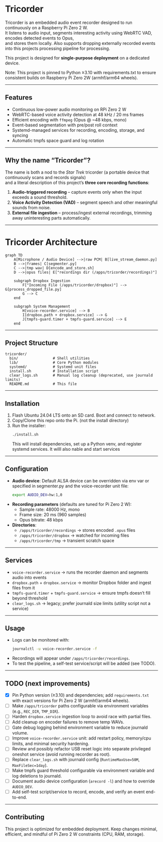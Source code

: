 # Tricorder

Tricorder is an embedded audio event recorder designed to run continuously on a Raspberry Pi Zero 2 W.  
It listens to audio input, segments interesting activity using WebRTC VAD, encodes detected events to Opus,  
and stores them locally. Also supports dropping externally recorded events into this projects processing pipeline
for processing. 

This project is designed for **single-purpose deployment** on a dedicated device.

Note: This project is pinned to Python ≥3.10 with requirements.txt to ensure consistent builds on Raspberry Pi Zero 2W 
(armhf/arm64 wheels).

---

## Features

- Continuous low-power audio monitoring on RPi Zero 2 W
- WebRTC-based voice activity detection at 48 kHz / 20 ms frames
- Efficient encoding with `ffmpeg` (Opus @ ~48 kbps, mono)
- Event-based segmentation with pre/post roll context
- Systemd-managed services for recording, encoding, storage, and syncing
- Automatic tmpfs space guard and log rotation

---

## Why the name “Tricorder”?

The name is both a nod to the *Star Trek* tricorder (a portable device that continuously scans and records signals)  
and a literal description of this project’s **three core recording functions**:

1. **Audio-triggered recording** – capture events only when the input exceeds a sound threshold.  
2. **Voice Activity Detection (VAD)** – segment speech and other meaningful sounds from noise.  
3. **External file ingestion** – process/ingest external recordings, trimming away uninteresting parts automatically.

---

# Tricorder Architecture

```mermaid
graph TD
    A[Microphone / Audio Device] -->|raw PCM| B[live_stream_daemon.py]
    B -->|frames| C[segmenter.py]
    C -->|tmp wav| D[encode_and_store.sh]
    D -->|opus files| E["recordings dir (/apps/tricorder/recordings)"]

    subgraph Dropbox Ingestion
        F["Incoming File (/apps/tricorder/dropbox)"] --> G[process_dropped_file.py]
        G --> C
    end

    subgraph System Management
        H[voice-recorder.service] --> B
        I[dropbox.path + dropbox.service] --> G
        J[tmpfs-guard.timer + tmpfs-guard.service] --> E
    end
```

---

## Project Structure

```text
tricorder/
  bin/                # Shell utilities
  lib/                # Core Python modules
  systemd/            # Systemd unit files
  install.sh          # Installation script
  clear_logs.sh       # Manual log cleanup (deprecated, use journald limits)
  README.md           # This file

```
---

## Installation

1. Flash Ubuntu 24.04 LTS onto an SD card. Boot and connect to network.
2. Copy/Clone this repo onto the Pi. (not the install directory)
3. Run the installer:
   ```bash
   ./install.sh
   ```
   This will install dependencies, set up a Python venv, and register systemd services. It willl also nable and start services
   
---

## Configuration

- **Audio device**: Default ALSA device can be overridden via env var or specified in segmenter.py and the voice-recorder unit file:
  ```bash
  export AUDIO_DEV=hw:1,0
  ```
- **Recording parameters** (defaults are tuned for Pi Zero 2 W):
  - Sample rate: 48000 Hz, mono
  - Frame size: 20 ms (960 samples)
  - Opus bitrate: 48 kbps
- **Directories**:
  - `/apps/tricorder/recordings` → stores encoded `.opus` files
  - `/apps/tricorder/dropbox` → watched for incoming files
  - `/apps/tricorder/tmp` → transient scratch space

---

## Services

- `voice-recorder.service` → runs the recorder daemon and segments audio into events
- `dropbox.path` + `dropbox.service` → monitor Dropbox folder and ingest files from it
- `tmpfs-guard.timer` + `tmpfs-guard.service` → ensure tmpfs doesn’t fill beyond threshold
- `clear_logs.sh` → legacy; prefer journald size limits (utility script not a service)

---

## Usage

- Logs can be monitored with:
  ```bash
  journalctl -u voice-recorder.service -f
  ```
- Recordings will appear under `/apps/tricorder/recordings`.
- To test the pipeline, a self-test service/script will be added (see TODO).

---

## TODO (next improvements)

- [x] Pin Python version (≥3.10) and dependencies; add `requirements.txt` with exact versions for Pi Zero 2 W (armhf/arm64 wheels).
- [ ] Make `/apps/tricorder` paths configurable via environment variables (e.g., `REC_DIR`, `TMP_DIR`).
- [ ] Harden `dropbox.service` ingestion loop to avoid race with partial files.
- [ ] Add cleanup on encoder failures to remove temp WAVs.
- [ ] Gate debug logging behind environment variable to reduce journald volume.
- [ ] Improve `voice-recorder.service` unit: add restart policy, memory/cpu limits, and minimal security hardening.
- [ ] Review and possibly refactor USB reset logic into separate privileged oneshot service (avoid running recorder as root).
- [ ] Replace `clear_logs.sh` with journald config (`RuntimeMaxUse=50M`, `MaxFileSec=1day`).
- [ ] Make tmpfs guard threshold configurable via environment variable and log deletions to journald.
- [ ] Document audio device configuration (`arecord -l`) and how to override `AUDIO_DEV`.
- [ ] Add self-test script/service to record, encode, and verify an event end-to-end.

---

## Contributing

This project is optimized for embedded deployment. Keep changes minimal, efficient, and mindful of Pi Zero 2 W constraints (CPU, RAM, storage).
